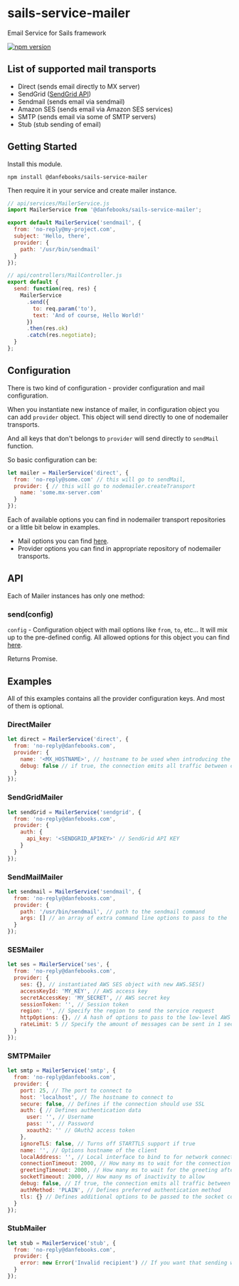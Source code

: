 # sails-service-mailer
Email Service for Sails framework

[![npm version](https://badge.fury.io/js/%40danfebooks%2Fsails-service-mailer.svg)](https://badge.fury.io/js/%40danfebooks%2Fsails-service-mailer)

## List of supported mail transports

- Direct (sends email directly to MX server)
- SendGrid ([SendGrid API](https://sendgrid.com/docs/api-reference/))
- Sendmail (sends email via sendmail)
- Amazon SES (sends email via Amazon SES services)
- SMTP (sends email via some of SMTP servers)
- Stub (stub sending of email)

## Getting Started

Install this module.

```shell
npm install @danfebooks/sails-service-mailer
```

Then require it in your service and create mailer instance.

```javascript
// api/services/MailerService.js
import MailerService from '@danfebooks/sails-service-mailer';

export default MailerService('sendmail', {
  from: 'no-reply@my-project.com',
  subject: 'Hello, there',
  provider: {
    path: '/usr/bin/sendmail'
  }
});

// api/controllers/MailController.js
export default {
  send: function(req, res) {
    MailerService
      .send({
        to: req.param('to'),
        text: 'And of course, Hello World!'
      })
      .then(res.ok)
      .catch(res.negotiate);
  }
};
```

## Configuration

There is two kind of configuration - provider configuration and mail configuration.

When you instantiate new instance of mailer, in configuration object you can add `provider` object.
This object will send directly to one of nodemailer transports.

And all keys that don't belongs to `provider` will send directly to `sendMail` function.

So basic configuration can be:

```javascript
let mailer = MailerService('direct', {
  from: 'no-reply@some.com' // this will go to sendMail,
  provider: { // this will go to nodemailer.createTransport
    name: 'some.mx-server.com'
  }
});
```

Each of available options you can find in nodemailer transport repositories or a little bit below in examples.

- Mail options you can find [here](http://www.nodemailer.com/#e-mail-message-fields).
- Provider options you can find in appropriate repository of nodemailer transports.

## API

Each of Mailer instances has only one method:

### send(config)

`config` - Configuration object with mail options like `from`, `to`, etc... It will mix up to the pre-defined config.
All allowed options for this object you can find [here](http://www.nodemailer.com/#e-mail-message-fields).

Returns Promise.

## Examples

All of this examples contains all the provider configuration keys. And most of them is optional.

### DirectMailer

```javascript
let direct = MailerService('direct', {
  from: 'no-reply@danfebooks.com',
  provider: {
    name: '<MX_HOSTNAME>', // hostname to be used when introducing the client to the MX server
    debug: false // if true, the connection emits all traffic between client and server as `log` events
  }
});
```

### SendGridMailer

```javascript
let sendGrid = MailerService('sendgrid', {
  from: 'no-reply@danfebooks.com',
  provider: {
    auth: {
      api_key: '<SENDGRID_APIKEY>' // SendGrid API KEY
    }
  }
});
```

### SendMailMailer

```javascript
let sendmail = MailerService('sendmail', {
  from: 'no-reply@danfebooks.com',
  provider: {
    path: '/usr/bin/sendmail', // path to the sendmail command
    args: [] // an array of extra command line options to pass to the `sendmail` command
  }
});
```

### SESMailer

```javascript
let ses = MailerService('ses', {
  from: 'no-reply@danfebooks.com',
  provider: {
    ses: {}, // instantiated AWS SES object with new AWS.SES()
    accessKeyId: 'MY_KEY', // AWS access key
    secretAccessKey: 'MY_SECRET', // AWS secret key
    sessionToken: '', // Session token
    region: '', // Specify the region to send the service request
    httpOptions: {}, // A hash of options to pass to the low-level AWS HTTP request
    rateLimit: 5 // Specify the amount of messages can be sent in 1 second
  }
});
```

### SMTPMailer

```javascript
let smtp = MailerService('smtp', {
  from: 'no-reply@danfebooks.com',
  provider: {
    port: 25, // The port to connect to
    host: 'localhost', // The hostname to connect to
    secure: false, // Defines if the connection should use SSL
    auth: { // Defines authentication data
      user: '', // Username
      pass: '', // Password
      xoauth2: '' // OAuth2 access token
    },
    ignoreTLS: false, // Turns off STARTTLS support if true
    name: '', // Options hostname of the client
    localAddress: '', // Local interface to bind to for network connections
    connectionTimeout: 2000, // How many ms to wait for the connection to establish
    greetingTimeout: 2000, // How many ms to wait for the greeting after connection
    socketTimeout: 2000, // How many ms of inactivity to allow
    debug: false, // If true, the connection emits all traffic between client and server as `log` events
    authMethod: 'PLAIN', // Defines preferred authentication method
    tls: {} // Defines additional options to be passed to the socket constructor
  }
});
```

### StubMailer

```javascript
let stub = MailerService('stub', {
  from: 'no-reply@danfebooks.com',
  provider: {
    error: new Error('Invalid recipient') // If you want that sending will fail and return error
  }
});
```

